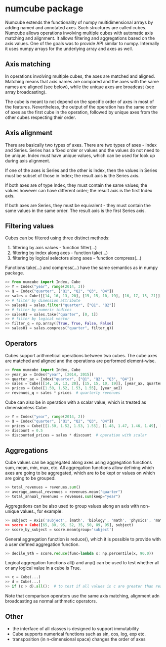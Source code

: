 numcube package
===============

Numcube extends the functionality of numpy multidimensional arrays by adding named and annotated axes. Such
structures are called cubes. Numcube allows operations involving multiple cubes with automatic axis matching and
alignment. It allows filtering and aggregations based on the axis values. One of the goals was to provide API similar
to numpy. Internally it uses numpy arrays for the underlying array and axes as well.

Axis matching
-------------

In operations involving multiple cubes, the axes are matched and aligned. Matching means that axis names are compared
and the axes with the same names are aligned (see below), while the unique axes are broadcast (see array
broadcasting).

The cube is meant to not depend on the specific order of axes in most of the features. Nevertheless, the output of
the operation has the same order of axes as the first cube in the operation, followed by unique axes from the other
cubes respecting their order.

Axis alignment
--------------

There are basically two types of axes. There are two types of axes - Index and Series. Series has a fixed order or
values and the values do not need to be unique. Index must have unique values, which can be used for look up during
axis alignment.

If one of the axes is Series and the other is Index, then the values in Series must be subset of those in Index; the
result axis is the Series axis.

If both axes are of type Index, they must contain the same values; the values however can have different order; the
result axis is the first Index axis.

If both axes are Series, they must be equivalent - they must contain the same values in the same order. The result
axis is the first Series axis.

Filtering values
----------------

Cubes can be filtered using three distinct methods: 
1) filtering by axis values - function filter(...)
2) filtering by index along axes - function take(...)
3) filtering by logical selectors along axes - function compress(...)

Functions take(...) and compress(...) have the same semantics as in numpy package.

```python
>> from numcube import Index, Cube
>> Y = Index("year", range(2014, 3))
>> Q = Index("quarter", ["Q1", "Q2", "Q3", "Q4"])
>> sales = Cube([[14, 16, 13, 20], [15, 15, 10, 19], [16, 17, 15, 21]], [Y, Q])
>> # filter by dimension attribute
>> salesH1 = sales.filter("quarter", ["Q1", "Q2"])  
>> # filter by numeric indices
>> salesH1 = sales.take("quarter", [0, 1]) 
>> # filter by logical vector
>> filter_q = np.array([True, True, False, False]
>> salesH1 = sales.compress("quarter", filter_q))  
```

Operators
---------

Cubes support arithmetical operations between two cubes. The cube axes are matched and aligned and the operations 
are performed element-wise.

```python
>> from numcube import Index, Cube
>> year_ax = Index("year", [2014, 2015])
>> quarter_ax = Index("quarter", ["Q1", "Q2", "Q3", "Q4"])
>> sales = Cube([[14, 16, 13, 20], [15, 15, 10, 19]], [year_ax, quarter_ax])
>> prices = Cube([1.50, 1.52, 1.53, 1.55], [year_ax])
>> revenues_q = sales * prices  # quarterly revenues
```

Cube can also be in operation with a scalar value, which is treated as dimensionless Cube. 

```python
>> Y = Index("year", range(2014, 2))
>> Q = Index("quarter", ["Q1", "Q2", "Q3", "Q4"])
>> prices = Cube([[1.50, 1.52, 1.53, 1.55], [1.48, 1.47, 1.46, 1.49], [Y, Q])
>> discount = 0.5
>> discounted_prices = sales * discount  # operation with scalar
```

Aggregations
------------

Cube values can be aggregated along axes using aggregation functions sum, mean, min, max, etc. All aggregation
functions allow defining which axes are going to be aggregated, which are to be kept or values on which are going
to be grouped.

```python
>> total_revenues = revenues.sum()
>> average_annual_revenues = revenues.mean("quarter")
>> total_annual_revenues = revenues.sum(keep="year")
```

Aggregations can be also used to group values along an axis with non-unique values., for example:
```python
>> subject = Axis('subject', [math', 'biology', 'math', 'physics', 'math', 'biology', 'math', 'physics'])
>> score = Cube([65, 80, 95, 52, 35, 50, 89, 95], subject)
>> score_by_subject = score.mean(group='subject')
```

General aggregation function is reduce(), which it is possible to provide with a user defined aggregation function.
```python
>> decile_9th = score.reduce(func=lambda x: np.percentile(x, 90.0))
```

Logical aggregation functions all() and any() can be used to test whether all or any logical value in a cube is True.
```python
>> c = Cube(...)
>> d = Cube(...)
>> if (c > d).all():  # to test if all values in c are greater than respective values in d
```
Note that comparison operators use the same axis matching, alignment adn broadcasting as normal arithmetic operators.

Other
-----

- the interface of all classes is designed to support immutability
- Cube supports numerical functions such as sin, cos, log, exp etc.
- transposition (in n-dimensional space) changes the order of axes